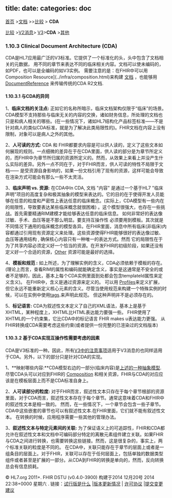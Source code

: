 title: 
date: 
categories: doc
---

  [首页](../home/index.html) >[文档](documentation.html) >>[比较](comparison.html) > **CDA**	


 [比较](comparison.html) >[V2消息](comparison-v2.html)> [V3](comparison-v3.html)>**CDA** >[其他](comparison-other.html) 

### 1.10.3  Clinical Document Architecture (CDA)



CDA是HL7应用最广泛的V3标准。它提供了一个标准化的头，头中包含了文档相关的元数据， 用不同的章节来表达不同的临床相关内容。文档可以使未编码的，如PDF，也可以是全编码的如V3实例。  需要注意的是：在FHIR中可以用Composition Resource](../infra/composition.html)来构建 [文档](../impl/documents.html) ，也能够用[DocumentReference](../infra/documentreference.html) 来传输传统的CDA R2文档.
 
####  1.10.3.1 与CDA的异同

1、**临床文档的关注点:**  正如它的名称所暗示，临床文档架构仅限于“临床”的场景。CDA模型不支持那些与临床无关的内容的交换，诸如财务信息，所处理的文档也只是和病人相关的哪些。(在一些情况下，诸如HL7结构化产品标签标准——不是针对病人的类似CDA标准，就是为了解决此类局限性的)。FHIR文档在内容上没有限制，对象可以是病人之外的其他。 

2、**人可读的方式:** CDA 和 FHIR都要求内容是可以供人读的，定义了这些文本如何展现的规则。一点细微的差异在于在CDA里面，供人读的部分是为章节所定义的，而FHIR中为章节所归属的资源所定义的。然而，从效果上来看上并没产生什么实际的差异。另外一点不同在于，对于FHIR而言，供人可读的特性不局限于文档—— 是受资源自身影响的，如果一份文档引用了现有的资源，这样可能会导致在渲染方式可能会有那么一些不太灵活。  

3、**临床声明 vs. 资源:** 在CDA中In CDA,  文档 &quot;内容&quot; 是通过一个基于HL7 &quot;临床声明&quot;项目的高度复杂和极其抽象的模型来表达的。它的目的在于使得开发人员能够在任意的粒度和严密性上表达任意的临床概念。(实际上，CDA模型有一些内在的局限性，导致要表达某些临床概念就很困难) 。这个模型很强大，也存在一些挑战。首先需要精通RIM建模才能给够表达任意的临床信息。
 如何非常好的表达像过敏、手术、血压等是不那么明显。要支持互操作性 必须要用到模板。其次就是不同情况下通用的临床概念的模型各异。在FHIR里面，消息中所有临床(非临床)内容都通过引用现有资源定义来处理。这些资源使得FHIR能够很好的表达像过敏、血压等通用结构 , 确保核心内容只有一种唯一的表达方式。然而 它的局限性在于为了共享内容必须定义好一个恰当的资源。在开发FHIR的初级阶段，如果还没有定义好一个合适的资源，[Other](other.html) 资源可能是最好的选择。   

4、**模板和规范 :** 如上所述，为了理解实例的含义，CDA必须依赖于模板的存在。(理论上而言，查看RIM的属性和编码就能确定含义，事实是这通常是不安全的或者不足够的，因此，基本上每个CDA实例里面到处都会包含templateId属性来定义含义)。 在FHIR中，含义是通过资源来定义的。
可以用 [Profiles](../infra/profile.html)来定义扩展，但它永远不能重新定义核心元素的含义。尽管当使用规范来构建一个特殊实例的时候，可以在实例中使用[tags](extras.html#tag).来声明此规范。 但这种声明并不是必须存在的。   

5、**标记语言:** CDA为叙述性文本定义了自己的XML语法，基本上是基于XHTML，某种程度上，XHTML比HTML表达能力要强一些。 FHIR使用了XHTML的一个约束集，它比CDA中的标记语言 FHIR makes u表达能力更强。 从FHIR转换成CDA需要考虑这些约束(或者提供一份完整的已渲染过的文档版本)  

#### 1.10.3.2 基于CDA实现互操作性需要考虑的因素  

CDA是V3标准的一种。因此，所有[V3中的注意事项](comparison-v3.html#V3-interoperability)适用于V3消息的也同样适用于CDA。另外，以下的部分只是针对CDA的实现。   

1、**映射哪些内容:**CDA模型右边的一部分(临床内容)是[上述的一种抽象模型](comparison-v3.html#V3-abstractModels).  尽管CDA头可以对应到FHIR的 [Composition](composition.html) 和相关资源，FHIR与CDA的对应应该是在模板层面上而不是CDA标准自身上。  

2、**人可读部分的粒度:**  对于FHIR而言，叙述性文本只存在于每个章节根部的资源里面，对于CDA而言，叙述性文本存在于每个章节。通常这意味着CDA和FHIR中的叙述性文本是相一致的。 然而，在一些情况下，一个章节会包含一些子章节。CDA中这些嵌套的章节也可以有叙述性文本.在FHIR里面，它们就不能有叙述性文本。 在转换的时候，应用程序需要一些其他的管理办法。     

3、**叙述性文本与特定元素间的关联:**  为了保证语义上的可追踪性，FHIR和CDA都允许在叙述性文本和文档中可编码部分特定的离散元素组件建立关联。如果FHIR与CDA之间进行转换，也需要转换这些链接。然而，这是很复杂的，事实上，两个标准关联的粒度是不同的。 在CDA中，关联只能存在于章节的层面上或者是一组条目的层面上。对于FHIR，关联可以存在于任何层面上，包括单独的数据类型组件或者甚至是扩展的一部分。从CDA到FHIR的转换是单向的，然而，反向转换总会有信息损耗。  


&copy; HL7.org 2011+. FHIR DSTU (v0.4.0-3900) 构建于2014  12月20号 2014 22:38+0000 星期六 . 
  链接：[试行版是什么](http://hl7.org/implement/standards/fhir/dstu.htmll) |[版本更新情况](http://hl7.org/implement/standards/fhir/history.htmll) | [许可协议](http://hl7.org/implement/standards/fhir/license.htmll) |[提交变更建议](http://gforge.hl7.org/gf/project/fhir/tracker/?action=TrackerItemAdd&tracker_id=677)